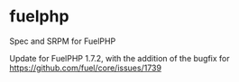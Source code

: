 fuelphp
=======

Spec and SRPM for FuelPHP

Update for FuelPHP 1.7.2, with the addition of the bugfix for https://github.com/fuel/core/issues/1739
